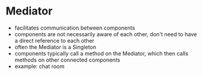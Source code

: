 # Mediator

- facilitates communication between components
- components are not necessarily aware of each other, don't need to have a direct reference to each other
- often the Mediator is a Singleton
- components typically call a method on the Mediator, which then calls methods on other connected components
- example: chat room
